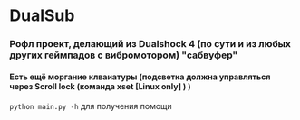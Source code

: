 # DualSub

### Рофл проект, делающий из Dualshock 4 (по сути и из любых других геймпадов с вибромотором) "сабвуфер"

#### Есть ещё моргание клваиатуры (подсветка должна управляться через Scroll lock (команда xset [Linux only] ) )

`python main.py -h` для получения помощи
